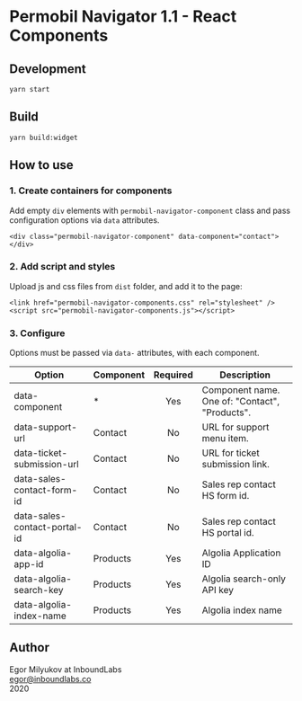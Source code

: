 # Permobil Navigator 1.1 - React Components

## Development

`yarn start`

## Build

`yarn build:widget`

## How to use

### 1. Create containers for components

Add empty `div` elements with `permobil-navigator-component` class and pass configuration options via `data` attributes.

```
<div class="permobil-navigator-component" data-component="contact"></div>
```

### 2. Add script and styles

Upload js and css files from `dist` folder, and add it to the page:

```
<link href="permobil-navigator-components.css" rel="stylesheet" />
<script src="permobil-navigator-components.js"></script>
```

### 3. Configure 

Options must be passed via `data-` attributes, with each component.

| Option                       | Component | Required | Description                                    |
| ---------------------------- |-----------|:--------:| -----------------------------------------------|
| data-component               | *         | Yes      | Component name. One of: "Contact", "Products". |
| data-support-url             | Contact   | No       | URL for support menu item.                     |
| data-ticket-submission-url   | Contact   | No       | URL for ticket submission link.                |
| data-sales-contact-form-id   | Contact   | No       | Sales rep contact HS form id.                  |
| data-sales-contact-portal-id | Contact   | No       | Sales rep contact HS portal id.                |
| data-algolia-app-id          | Products  | Yes      | Algolia Application ID                         |
| data-algolia-search-key      | Products  | Yes      | Algolia search-only API key                    |
| data-algolia-index-name      | Products  | Yes      | Algolia index name                             |

## Author

Egor Milyukov at InboundLabs  
egor@inboundlabs.co  
2020